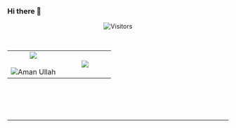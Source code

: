 ### Hi there 👋

<!--
**Aman-6875/Aman-6875** is a ✨ _special_ ✨ repository because its `README.md` (this file) appears on your GitHub profile.

Here are some ideas to get you started:

- 🔭 I’m currently working on ...
- 🌱 I’m currently learning ...
- 👯 I’m looking to collaborate on ...
- 🤔 I’m looking for help with ...
- 💬 Ask me about ...
- 📫 How to reach me: ...
- 😄 Pronouns: ...
- ⚡ Fun fact: ...
-->



<div align="center"> 
  
  ![Visitors](https://gpvc.arturio.dev/Aman-6875) 

</div>

<p  align="center">   
  <br>
<table border="0" align="center">
<tr border="0">
<td width="50%" align="center">
  
  <img  align="center"  src="https://github-readme-stats.vercel.app/api?username=Aman-6875&theme=vision-friendly-dark&show_icons=true&count_private=true&hide_border=false"/>
  <br></br>
  <img  title="🔥 Get streak stats for your profile at git.io/streak-stats" alt="Aman Ullah" src="https://github-readme-streak-stats.herokuapp.com/?user=Aman-6875&theme=vision-friendly-dark&hide_border=false" />

</td>

<td width="50%" align="center">
  <img  align="center"  src="https://github-readme-stats.anuraghazra1.vercel.app/api/top-langs/?username=Aman-6875&layout=compact&theme=vision-friendly-dark&hide_border=true&no-bg=true&no-frame=true&langs_count=10"/>
  
  </td>
</tr>
</table>
</br>
</p>

<br>
<br/>  

---
